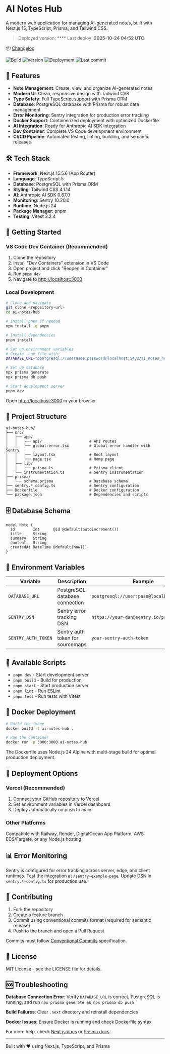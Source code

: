 # AI Notes Hub

A modern web application for managing AI-generated notes, built with Next.js 15, TypeScript, Prisma, and Tailwind CSS.


> Deployed version: ****
> Last deploy: **2025-10-24 04:52 UTC**

📦 [Changelog](https://github.com/igorpuchkovcom/ai-notes-hub/releases)

![Build](https://github.com/igorpuchkovcom/ai-notes-hub/actions/workflows/ci.yml/badge.svg)
![Version](https://img.shields.io/github/v/release/igorpuchkovcom/ai-notes-hub?display_name=tag&sort=semver)
![Deployment](https://img.shields.io/website?url=https%3A%2F%2Fai-notes-hub.vercel.app)
![Last commit](https://img.shields.io/github/last-commit/igorpuchkovcom/ai-notes-hub)

## 🚀 Features

- **Note Management**: Create, view, and organize AI-generated notes
- **Modern UI**: Clean, responsive design with Tailwind CSS
- **Type Safety**: Full TypeScript support with Prisma ORM
- **Database**: PostgreSQL database with Prisma for robust data management
- **Error Monitoring**: Sentry integration for production error tracking
- **Docker Support**: Containerized deployment with optimized Dockerfile
- **AI Integration**: Ready for Anthropic AI SDK integration
- **Dev Container**: Complete VS Code development environment
- **CI/CD Pipeline**: Automated testing, linting, building, and semantic releases

## 🛠️ Tech Stack

- **Framework**: Next.js 15.5.6 (App Router)
- **Language**: TypeScript 5
- **Database**: PostgreSQL with Prisma ORM
- **Styling**: Tailwind CSS 4.1.14
- **AI**: Anthropic AI SDK 0.67.0
- **Monitoring**: Sentry 10.20.0
- **Runtime**: Node.js 24
- **Package Manager**: pnpm
- **Testing**: Vitest 3.2.4

## 🚀 Getting Started

### VS Code Dev Container (Recommended)

1. Clone the repository
2. Install "Dev Containers" extension in VS Code
3. Open project and click "Reopen in Container"
4. Run `pnpm dev`
5. Navigate to [http://localhost:3000](http://localhost:3000)

### Local Development

```bash
# Clone and navigate
git clone <repository-url>
cd ai-notes-hub

# Install pnpm if needed
npm install -g pnpm

# Install dependencies
pnpm install

# Set up environment variables
# Create .env file with:
DATABASE_URL="postgresql://username:password@localhost:5432/ai_notes_hub"

# Set up database
npx prisma generate
npx prisma db push

# Start development server
pnpm dev
```

Open [http://localhost:3000](http://localhost:3000) in your browser.

## 📁 Project Structure

```
ai-notes-hub/
├── src/
│   ├── app/
│   │   ├── api/                     # API routes
│   │   ├── global-error.tsx         # Global error handler with Sentry
│   │   ├── layout.tsx               # Root layout
│   │   └── page.tsx                 # Home page
│   ├── lib/
│   │   └── prisma.ts                # Prisma client
│   └── instrumentation.ts           # Sentry instrumentation
├── prisma/
│   └── schema.prisma                # Database schema
├── sentry.*.config.ts               # Sentry configuration
├── Dockerfile                       # Docker configuration
└── package.json                     # Dependencies and scripts
```

## 🗄️ Database Schema

```prisma
model Note {
  id        Int      @id @default(autoincrement())
  title     String
  summary   String
  content   String
  createdAt DateTime @default(now())
}
```

## 🔧 Environment Variables

| Variable            | Description                      | Example                                    | Required |
| ------------------- | -------------------------------- | ------------------------------------------ | -------- |
| `DATABASE_URL`      | PostgreSQL database connection   | `postgresql://user:pass@localhost:5432/db` | Yes      |
| `SENTRY_DSN`        | Sentry error tracking DSN        | `https://your-dsn@sentry.io/project-id`    | No       |
| `SENTRY_AUTH_TOKEN` | Sentry auth token for sourcemaps | `your-sentry-auth-token`                   | No       |

## 📜 Available Scripts

- `pnpm dev` - Start development server
- `pnpm build` - Build for production
- `pnpm start` - Start production server
- `pnpm lint` - Run ESLint
- `pnpm test` - Run tests with Vitest

## 🐳 Docker Deployment

```bash
# Build the image
docker build -t ai-notes-hub .

# Run the container
docker run -p 3000:3000 ai-notes-hub
```

The Dockerfile uses Node.js 24 Alpine with multi-stage build for optimal production deployment.

## 🚀 Deployment Options

### Vercel (Recommended)

1. Connect your GitHub repository to Vercel
2. Set environment variables in Vercel dashboard
3. Deploy automatically on push to main

### Other Platforms

Compatible with Railway, Render, DigitalOcean App Platform, AWS ECS/Fargate, or any Node.js hosting.

## 📊 Error Monitoring

Sentry is configured for error tracking across server, edge, and client runtimes. Test the integration at `/sentry-example-page`. Update DSN in `sentry.*.config.ts` for production use.

## 🤝 Contributing

1. Fork the repository
2. Create a feature branch
3. Commit using conventional commits format (required for semantic release)
4. Push to the branch and open a Pull Request

Commits must follow [Conventional Commits](https://www.conventionalcommits.org/) specification.

## 📝 License

MIT License - see the LICENSE file for details.

## 🆘 Troubleshooting

**Database Connection Error**: Verify `DATABASE_URL` is correct, PostgreSQL is running, and run `npx prisma generate && npx prisma db push`

**Build Failures**: Clear `.next` directory and reinstall dependencies

**Docker Issues**: Ensure Docker is running and check Dockerfile syntax

For more help, check [Next.js docs](https://nextjs.org/docs) or [Prisma docs](https://www.prisma.io/docs).

---

Built with ❤️ using Next.js, TypeScript, and Prisma
